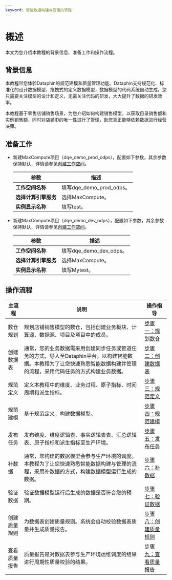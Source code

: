 ```yaml
---
keyword: 智能数据构建与管理的流程
---
```


# 概述

本文为您介绍本教程的背景信息、准备工作和操作流程。

## 背景信息

本教程带您体验Dataphin的规范建模和质量管理功能。Dataphin支持规范化、标准化的设计数据模型、拖拽式的定义数据模型，数据模型的代码系统自动生成。您只需要关注模型的设计和定义，无需关注代码的研发，大大提升了数据的研发效率。

本教程基于零售店铺销售场景，为您介绍如何构建销售模型，以获取目录销售额和实例销售额，同时对店铺ID的唯一性进行了管理，助您真正能够依赖数据进行经营决策。

## 准备工作

-   新建MaxCompute项目（dqe\_demo\_prod\_odps），配置如下参数，其余参数保持默认，详情请参见[创建工作空间]()。

    |参数|描述|
    |--|--|
    |**工作空间名称**|填写dqe\_demo\_prod\_odps。|
    |**选择计算引擎服务**|选择MaxCompute。|
    |**实例显示名称**|填写test。|

-   新建MaxCompute项目（dqe\_demo\_dev\_odps），配置如下参数，其余参数保持默认，详情请参见[创建工作空间]()。

    |参数|描述|
    |--|--|
    |**工作空间名称**|填写dqe\_demo\_dev\_odps。|
    |**选择计算引擎服务**|选择MaxCompute。|
    |**实例显示名称**|填写Mytest。|


## 操作流程

|主流程|说明|操作指导|
|---|--|----|
|数仓规划|规划店铺销售模型的数仓，包括创建业务板块、计算源、数据源、项目及项目中的成员。|[步骤一：规划数仓](/cn.zh-CN/使用教程/面向零售店铺的模型构建与管理/步骤一：规划数仓.md)|
|创建数据表|通常，您的业务数据需采用创建同步任务或管道任务的方式，导入至Dataphin平台，以构建智能数据。本教程为了让您快速熟悉智能数据构建并管理的流程，采用代码任务的方式构建业务数据。|[步骤二：创建数据表](/cn.zh-CN/使用教程/面向零售店铺的模型构建与管理/步骤二：创建数据表.md)|
|规范定义|定义本教程中的维度、业务过程、原子指标、时间周期和派生指标。|[步骤三：规范定义](/cn.zh-CN/使用教程/面向零售店铺的模型构建与管理/步骤三：规范定义.md)|
|规范建模|基于规范定义，构建数据模型。|[步骤四：规范建模](/cn.zh-CN/使用教程/面向零售店铺的模型构建与管理/步骤四：规范建模.md)|
|发布任务|发布维度、维度逻辑表、事实逻辑表表、汇总逻辑表、原子指标和派生指标至生产环境。|[步骤五：发布任务](/cn.zh-CN/使用教程/面向零售店铺的模型构建与管理/步骤五：发布任务.md)|
|补数据|通常，您构建的数据模型会参与生产环境的调度。本教程为了让您快速熟悉智能数据构建与管理的流程，采用补数据的方式，构建数据模型运行生成的数据。|[步骤六：补数据](/cn.zh-CN/使用教程/面向零售店铺的模型构建与管理/步骤六：补数据.md)|
|验证数据|验证数据模型运行后生成的数据是否符合您的预期。|[步骤七：验证数据](/cn.zh-CN/使用教程/面向零售店铺的模型构建与管理/步骤七：验证数据.md)|
|创建质量规则|为数据表创建质量规则。系统会自动校验数据表质量并生成质量报告。|[步骤八：创建质量规则](/cn.zh-CN/使用教程/面向零售店铺的模型构建与管理/步骤八：创建质量规则.md)|
|查看质量报告|质量报告是对数据表参与生产环境运维调度的结果进行周期性质量校验的结果。|[步骤九：查看质量报告](/cn.zh-CN/使用教程/面向零售店铺的模型构建与管理/步骤九：查看质量报告.md)|

